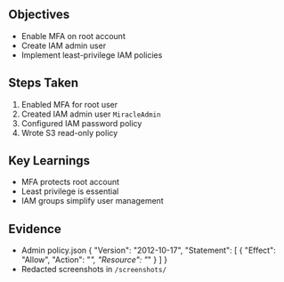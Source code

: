 
## Objectives
- Enable MFA on root account
- Create IAM admin user
- Implement least-privilege IAM policies

## Steps Taken
1. Enabled MFA for root user
2. Created IAM admin user `MiracleAdmin`
3. Configured IAM password policy
4. Wrote S3 read-only policy

## Key Learnings
- MFA protects root account
- Least privilege is essential
- IAM groups simplify user management

## Evidence
- Admin policy.json
{
    "Version": "2012-10-17",
    "Statement": [
        {
            "Effect": "Allow",
            "Action": "*",
            "Resource": "*"
        }
    ]
}
- Redacted screenshots in `/screenshots/`
